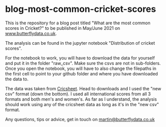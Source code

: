 # blog-most-common-cricket-scores
This is the repository for a blog post titled "What are the most common scores in Cricket?"  to be published in May/June 2021 on www.butterflydata.co.uk.

The analysis can be found in the jupyter notebook "Distribution of cricket scores".

For the notebook to work, you will have to download the data for yourself and put it in the folder "raw_csv". Make sure the csvs are not in sub-folders.
Once you open the notebook, you will have to also change the filepaths in the first cell to point to your github folder and where you have downloaded the data to.

The data was taken from [Cricsheet](https://cricsheet.org/ "Cricsheet"). Head to downloads and I used the "new csv" format (down the bottom). I used all international scores from all 3 formats and both men's and women's. 
As far as I understand, the analysis should work using any of the cricsheet data as long as it's in the "new csv" format.

Any questions, tips or advice, get in touch on martin@butterflydata.co.uk
